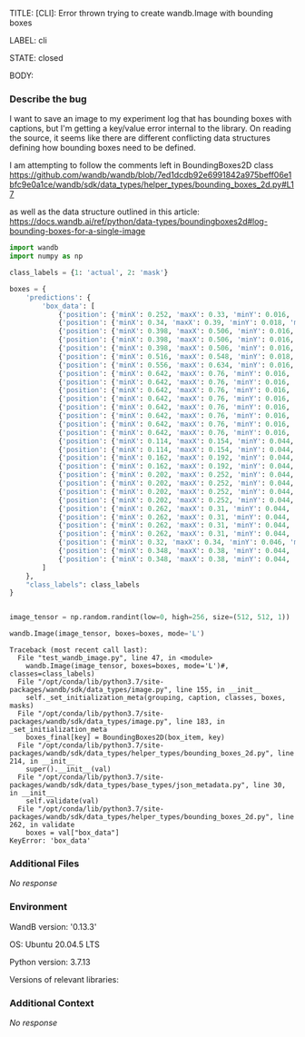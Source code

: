 TITLE:
[CLI]: Error thrown trying to create wandb.Image with bounding boxes

LABEL:
cli

STATE:
closed

BODY:
### Describe the bug

<!--- Description of the issue below  -->

I want to save an image to my experiment log that has bounding boxes with captions, but I'm getting a key/value error internal to the library. On reading the source, it seems like there are different conflicting data structures defining how bounding boxes need to be defined.

I am attempting to follow the comments left in BoundingBoxes2D class https://github.com/wandb/wandb/blob/7ed1dcdb92e6991842a975beff06e1bfc9e0a1ce/wandb/sdk/data_types/helper_types/bounding_boxes_2d.py#L17

as well as the data structure outlined in this article: https://docs.wandb.ai/ref/python/data-types/boundingboxes2d#log-bounding-boxes-for-a-single-image

<!--- A minimal code snippet between the quotes below  -->
```python
import wandb
import numpy as np

class_labels = {1: 'actual', 2: 'mask'}

boxes = {
    'predictions': {
        'box_data': [
            {'position': {'minX': 0.252, 'maxX': 0.33, 'minY': 0.016, 'maxY': 0.028}, 'class_id': 1, 'box_caption': 'C'}, 
            {'position': {'minX': 0.34, 'maxX': 0.39, 'minY': 0.018, 'maxY': 0.028}, 'class_id': 1, 'box_caption': 'L'}, 
            {'position': {'minX': 0.398, 'maxX': 0.506, 'minY': 0.016, 'maxY': 0.03}, 'class_id': 1, 'box_caption': 'S'}, 
            {'position': {'minX': 0.398, 'maxX': 0.506, 'minY': 0.016, 'maxY': 0.03}, 'class_id': 1, 'box_caption': ']'}, 
            {'position': {'minX': 0.398, 'maxX': 0.506, 'minY': 0.016, 'maxY': 0.03}, 'class_id': 1, 'box_caption': ' '}, 
            {'position': {'minX': 0.516, 'maxX': 0.548, 'minY': 0.018, 'maxY': 0.028}, 'class_id': 1, 'box_caption': 'd'}, 
            {'position': {'minX': 0.556, 'maxX': 0.634, 'minY': 0.016, 'maxY': 0.028}, 'class_id': 1, 'box_caption': 'o'}, 
            {'position': {'minX': 0.642, 'maxX': 0.76, 'minY': 0.016, 'maxY': 0.03}, 'class_id': 1, 'box_caption': 'c'}, 
            {'position': {'minX': 0.642, 'maxX': 0.76, 'minY': 0.016, 'maxY': 0.03}, 'class_id': 1, 'box_caption': 'u'}, 
            {'position': {'minX': 0.642, 'maxX': 0.76, 'minY': 0.016, 'maxY': 0.03}, 'class_id': 1, 'box_caption': 'm'}, 
            {'position': {'minX': 0.642, 'maxX': 0.76, 'minY': 0.016, 'maxY': 0.03}, 'class_id': 1, 'box_caption': 'e'}, 
            {'position': {'minX': 0.642, 'maxX': 0.76, 'minY': 0.016, 'maxY': 0.03}, 'class_id': 1, 'box_caption': 'n'}, 
            {'position': {'minX': 0.642, 'maxX': 0.76, 'minY': 0.016, 'maxY': 0.03}, 'class_id': 1, 'box_caption': 't'}, 
            {'position': {'minX': 0.642, 'maxX': 0.76, 'minY': 0.016, 'maxY': 0.03}, 'class_id': 1, 'box_caption': ' '}, 
            {'position': {'minX': 0.642, 'maxX': 0.76, 'minY': 0.016, 'maxY': 0.03}, 'class_id': 1, 'box_caption': 'l'}, 
            {'position': {'minX': 0.114, 'maxX': 0.154, 'minY': 0.044, 'maxY': 0.058}, 'class_id': 1, 'box_caption': 'e'}, 
            {'position': {'minX': 0.114, 'maxX': 0.154, 'minY': 0.044, 'maxY': 0.058}, 'class_id': 1, 'box_caption': 'v'}, 
            {'position': {'minX': 0.162, 'maxX': 0.192, 'minY': 0.044, 'maxY': 0.056}, 'class_id': 1, 'box_caption': 'e'}, 
            {'position': {'minX': 0.162, 'maxX': 0.192, 'minY': 0.044, 'maxY': 0.056}, 'class_id': 1, 'box_caption': 'l'}, 
            {'position': {'minX': 0.202, 'maxX': 0.252, 'minY': 0.044, 'maxY': 0.056}, 'class_id': 1, 'box_caption': ' '}, 
            {'position': {'minX': 0.202, 'maxX': 0.252, 'minY': 0.044, 'maxY': 0.056}, 'class_id': 1, 'box_caption': 'a'}, 
            {'position': {'minX': 0.202, 'maxX': 0.252, 'minY': 0.044, 'maxY': 0.056}, 'class_id': 1, 'box_caption': 'n'}, 
            {'position': {'minX': 0.202, 'maxX': 0.252, 'minY': 0.044, 'maxY': 0.056}, 'class_id': 1, 'box_caption': 'n'}, 
            {'position': {'minX': 0.262, 'maxX': 0.31, 'minY': 0.044, 'maxY': 0.056}, 'class_id': 1, 'box_caption': 'o'}, 
            {'position': {'minX': 0.262, 'maxX': 0.31, 'minY': 0.044, 'maxY': 0.056}, 'class_id': 1, 'box_caption': 't'}, 
            {'position': {'minX': 0.262, 'maxX': 0.31, 'minY': 0.044, 'maxY': 0.056}, 'class_id': 1, 'box_caption': 'a'}, 
            {'position': {'minX': 0.262, 'maxX': 0.31, 'minY': 0.044, 'maxY': 0.056}, 'class_id': 1, 'box_caption': 't'}, 
            {'position': {'minX': 0.32, 'maxX': 0.34, 'minY': 0.046, 'maxY': 0.056}, 'class_id': 1, 'box_caption': 'i'}, 
            {'position': {'minX': 0.348, 'maxX': 0.38, 'minY': 0.044, 'maxY': 0.056}, 'class_id': 1, 'box_caption': 'o'}, 
            {'position': {'minX': 0.348, 'maxX': 0.38, 'minY': 0.044, 'maxY': 0.056}, 'class_id': 1, 'box_caption': 'n'}
        ]
    },
    "class_labels": class_labels
}


image_tensor = np.random.randint(low=0, high=256, size=(512, 512, 1))

wandb.Image(image_tensor, boxes=boxes, mode='L')
```

<!--- A full traceback of the exception in the quotes below -->
```shell
Traceback (most recent call last):
  File "test_wandb_image.py", line 47, in <module>
    wandb.Image(image_tensor, boxes=boxes, mode='L')#, classes=class_labels)
  File "/opt/conda/lib/python3.7/site-packages/wandb/sdk/data_types/image.py", line 155, in __init__
    self._set_initialization_meta(grouping, caption, classes, boxes, masks)
  File "/opt/conda/lib/python3.7/site-packages/wandb/sdk/data_types/image.py", line 183, in _set_initialization_meta
    boxes_final[key] = BoundingBoxes2D(box_item, key)
  File "/opt/conda/lib/python3.7/site-packages/wandb/sdk/data_types/helper_types/bounding_boxes_2d.py", line 214, in __init__
    super().__init__(val)
  File "/opt/conda/lib/python3.7/site-packages/wandb/sdk/data_types/base_types/json_metadata.py", line 30, in __init__
    self.validate(val)
  File "/opt/conda/lib/python3.7/site-packages/wandb/sdk/data_types/helper_types/bounding_boxes_2d.py", line 262, in validate
    boxes = val["box_data"]
KeyError: 'box_data'

```


### Additional Files

_No response_

### Environment

WandB version: '0.13.3'

OS: Ubuntu 20.04.5 LTS 

Python version:  3.7.13

Versions of relevant libraries:


### Additional Context

_No response_

